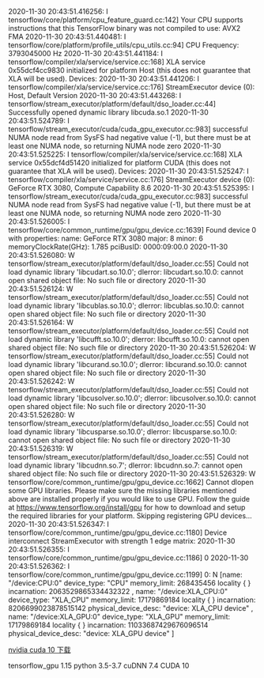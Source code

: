 2020-11-30 20:43:51.416256: I tensorflow/core/platform/cpu_feature_guard.cc:142] Your CPU supports instructions that this TensorFlow binary was not compiled to use: AVX2 FMA
2020-11-30 20:43:51.440481: I tensorflow/core/platform/profile_utils/cpu_utils.cc:94] CPU Frequency: 3793045000 Hz
2020-11-30 20:43:51.441184: I tensorflow/compiler/xla/service/service.cc:168] XLA service 0x55dcf4cc9830 initialized for platform Host (this does not guarantee that XLA will be used). Devices:
2020-11-30 20:43:51.441206: I tensorflow/compiler/xla/service/service.cc:176]   StreamExecutor device (0): Host, Default Version
2020-11-30 20:43:51.443268: I tensorflow/stream_executor/platform/default/dso_loader.cc:44] Successfully opened dynamic library libcuda.so.1
2020-11-30 20:43:51.524789: I tensorflow/stream_executor/cuda/cuda_gpu_executor.cc:983] successful NUMA node read from SysFS had negative value (-1), but there must be at least one NUMA node, so returning NUMA node zero
2020-11-30 20:43:51.525225: I tensorflow/compiler/xla/service/service.cc:168] XLA service 0x55dcf4d51420 initialized for platform CUDA (this does not guarantee that XLA will be used). Devices:
2020-11-30 20:43:51.525247: I tensorflow/compiler/xla/service/service.cc:176]   StreamExecutor device (0): GeForce RTX 3080, Compute Capability 8.6
2020-11-30 20:43:51.525395: I tensorflow/stream_executor/cuda/cuda_gpu_executor.cc:983] successful NUMA node read from SysFS had negative value (-1), but there must be at least one NUMA node, so returning NUMA node zero
2020-11-30 20:43:51.526005: I tensorflow/core/common_runtime/gpu/gpu_device.cc:1639] Found device 0 with properties: 
name: GeForce RTX 3080 major: 8 minor: 6 memoryClockRate(GHz): 1.785
pciBusID: 0000:09:00.0
2020-11-30 20:43:51.526080: W tensorflow/stream_executor/platform/default/dso_loader.cc:55] Could not load dynamic library 'libcudart.so.10.0'; dlerror: libcudart.so.10.0: cannot open shared object file: No such file or directory
2020-11-30 20:43:51.526124: W tensorflow/stream_executor/platform/default/dso_loader.cc:55] Could not load dynamic library 'libcublas.so.10.0'; dlerror: libcublas.so.10.0: cannot open shared object file: No such file or directory
2020-11-30 20:43:51.526164: W tensorflow/stream_executor/platform/default/dso_loader.cc:55] Could not load dynamic library 'libcufft.so.10.0'; dlerror: libcufft.so.10.0: cannot open shared object file: No such file or directory
2020-11-30 20:43:51.526204: W tensorflow/stream_executor/platform/default/dso_loader.cc:55] Could not load dynamic library 'libcurand.so.10.0'; dlerror: libcurand.so.10.0: cannot open shared object file: No such file or directory
2020-11-30 20:43:51.526242: W tensorflow/stream_executor/platform/default/dso_loader.cc:55] Could not load dynamic library 'libcusolver.so.10.0'; dlerror: libcusolver.so.10.0: cannot open shared object file: No such file or directory
2020-11-30 20:43:51.526280: W tensorflow/stream_executor/platform/default/dso_loader.cc:55] Could not load dynamic library 'libcusparse.so.10.0'; dlerror: libcusparse.so.10.0: cannot open shared object file: No such file or directory
2020-11-30 20:43:51.526319: W tensorflow/stream_executor/platform/default/dso_loader.cc:55] Could not load dynamic library 'libcudnn.so.7'; dlerror: libcudnn.so.7: cannot open shared object file: No such file or directory
2020-11-30 20:43:51.526329: W tensorflow/core/common_runtime/gpu/gpu_device.cc:1662] Cannot dlopen some GPU libraries. Please make sure the missing libraries mentioned above are installed properly if you would like to use GPU. Follow the guide at https://www.tensorflow.org/install/gpu for how to download and setup the required libraries for your platform.
Skipping registering GPU devices...
2020-11-30 20:43:51.526347: I tensorflow/core/common_runtime/gpu/gpu_device.cc:1180] Device interconnect StreamExecutor with strength 1 edge matrix:
2020-11-30 20:43:51.526355: I tensorflow/core/common_runtime/gpu/gpu_device.cc:1186]      0 
2020-11-30 20:43:51.526362: I tensorflow/core/common_runtime/gpu/gpu_device.cc:1199] 0:   N 
[name: "/device:CPU:0"
device_type: "CPU"
memory_limit: 268435456
locality {
}
incarnation: 2063529865334432322
, name: "/device:XLA_CPU:0"
device_type: "XLA_CPU"
memory_limit: 17179869184
locality {
}
incarnation: 8206699023878515142
physical_device_desc: "device: XLA_CPU device"
, name: "/device:XLA_GPU:0"
device_type: "XLA_GPU"
memory_limit: 17179869184
locality {
}
incarnation: 11033687429676096514
physical_device_desc: "device: XLA_GPU device"
]

[nvidia cuda 10 下载](https://developer.nvidia.com/cuda-10.0-download-archive?target_os=Linux&target_arch=x86_64&target_distro=Ubuntu&target_version=1804&target_type=runfilelocal)


tensorflow_gpu 1.15 python 3.5-3.7  cuDNN 7.4  CUDA 10
